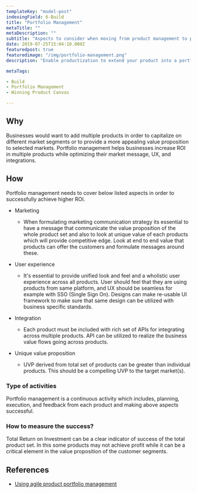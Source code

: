 ```yaml
--- 
templateKey: "model-post" 
indexingField: 6-Build 
title: "Portfolio Management"
metaTitle: ""
metaDescription: ""
subtitle: "Aspects to consider when moving from product management to portfolio management consisting of several products" 
date: 2019-07-25T15:04:10.000Z 
featuredpost: true
featuredimage: "/img/portfolio-management.png" 
description: "Enable productization to extend your product into a portfolio. Define unified user experience, each product's UVP, integration between products, and formulation of clear message to market" 

metaTags: 

- Build 
- Portfolio Management 
- Winning Product Canvas 

--- 
```


## Why

Businesses would want to add multiple products in order to capitalize on different market segments or to provide a more appealing value proposition to selected markets. Portfolio management helps businesses increase ROI in multiple products while optimizing their market message, UX, and integrations.

## How

Portfolio management needs to cover below listed aspects in order to successfully achieve higher ROI. 

- Marketing 

  - When formulating marketing communication strategy its essential to have a message that communicate the value proposition of the whole product set and also to look at unique value of each products which will provide competitive edge. Look at end to end value that products can offer the customers and formulate messages around these. 

- User experience 

  - It's essential to provide unified look and feel and a wholistic user experience across all products. User should feel that they are using products from same platform, and UX should be seamless for example with SSO (Single Sign On). Designs can make re-usable UI framework to make sure that same design can be utilized with business specific standards.  

- Integration 

  - Each product must be included with rich set of APIs for integrating across multiple products. API can be utilized to realize the business value flows going across products.  

- Unique value proposition 

  - UVP derived from total set of products can be greater than individual products. This should be a compelling UVP to the target market(s).  

### Type of activities 

Portfolio management is a continuous activity which includes, planning, execution, and feedback from each product and making above aspects successful.  
 

### How to measure the success? 

Total Return on Investment can be a clear indicator of success of the total product set. In this some products may not achieve profit while it can be a critical element in the value proposition of the customer segments. 
  
## References 

- [Using agile product portfolio management](https://disruptorleague.com/2016/10/27/using-agile-product-portfolio-management/)

